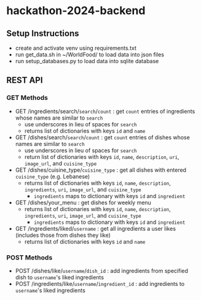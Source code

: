 # hackathon-2024-backend
## Setup Instructions
- create and activate venv using requirements.txt
- run get_data.sh in ~/WorldFood/ to load data into json files
- run setup_databases.py to load data into sqlite database
## REST API
### GET Methods
- GET /ingredients/search/`search`/`count` : get `count` entries of ingredients whose names are similar to `search`
  - use underscores in lieu of spaces for `search`
  - returns list of dictionaries with keys `id` and `name`
- GET /dishes/search/`search`/`count` : get `count` entries of dishes whose names are similar to `search`
  - use underscores in lieu of spaces for `search`
  - return list of dictionaries with keys `id`, `name`, `description`, `uri`, `image_url`, and `cuisine_type`
- GET /dishes/cuisine_type/`cuisine_type` : get all dishes with entered `cuisine_type` (e.g. Lebanese)
  - returns list of dictionaries with keys `id`, `name`, `description`, `ingredients`, `uri`, `image_url`, and `cuisine_type`
    - `ingredients` maps to dictionary with keys `id` and `ingredient`
- GET /dishes/your_menu : get dishes for weekly menu
  - returns list of dictionaries with keys `id`, `name`, `description`, `ingredients`, `uri`, `image_url`, and `cuisine_type`
    - `ingredients` maps to dictionary with keys `id` and `ingredient`
- GET /ingredients/liked/`username` : get all ingredients a user likes (includes those from dishes they like)
  - returns list of dictionaries with keys `id` and `name`
### POST Methods
- POST /dishes/like/`username`/`dish_id` : add ingredients from specified dish to `username`'s liked ingredients
- POST /ingredients/like/`username`/`ingredient_id` : add ingredients to `username`'s liked ingredients